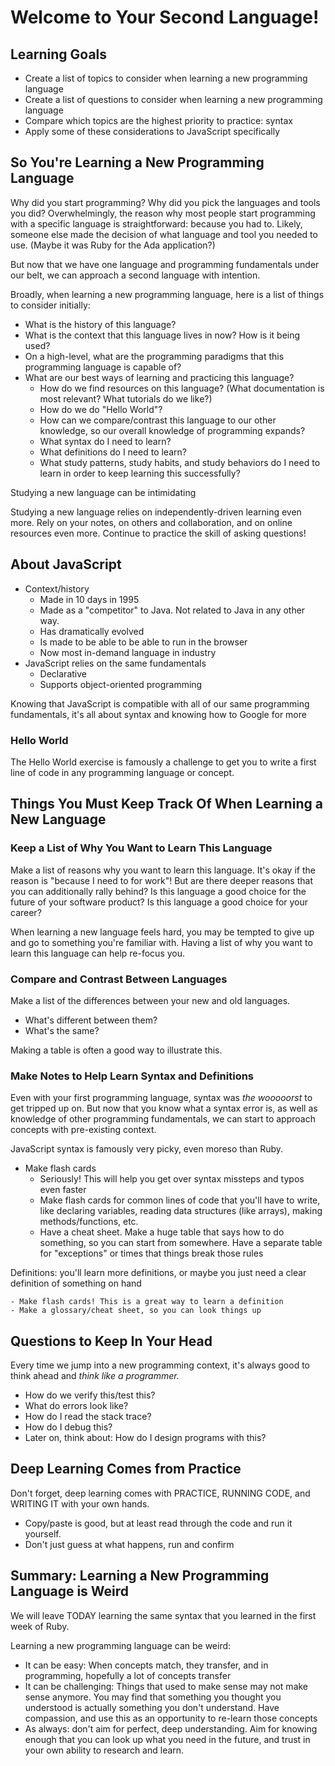 # Welcome to Your Second Language!

## Learning Goals

- Create a list of topics to consider when learning a new programming language
- Create a list of questions to consider when learning a new programming language
- Compare which topics are the highest priority to practice: syntax
- Apply some of these considerations to JavaScript specifically

## So You're Learning a New Programming Language

Why did you start programming? Why did you pick the languages and tools you did? Overwhelmingly, the reason why most people start programming with a specific language is straightforward: because you had to. Likely, someone else made the decision of what language and tool you needed to use. (Maybe it was Ruby for the Ada application?)

But now that we have one language and programming fundamentals under our belt, we can approach a second language with intention.

Broadly, when learning a new programming language, here is a list of things to consider initially:

- What is the history of this language?
- What is the context that this language lives in now? How is it being used?
- On a high-level, what are the programming paradigms that this programming language is capable of?
- What are our best ways of learning and practicing this language?
    - How do we find resources on this language? (What documentation is most relevant? What tutorials do we like?)
    - How do we do "Hello World"?
    - How can we compare/contrast this language to our other knowledge, so our overall knowledge of programming expands?
    - What syntax do I need to learn?
    - What definitions do I need to learn?
    - What study patterns, study habits, and study behaviors do I need to learn in order to keep learning this successfully?

Studying a new language can be intimidating

Studying a new language relies on independently-driven learning even more. Rely on your notes, on others and collaboration, and on online resources even more. Continue to practice the skill of asking questions!

## About JavaScript

- Context/history
    - Made in 10 days in 1995
    - Made as a "competitor" to Java. Not related to Java in any other way.
    - Has dramatically evolved
    - Is made to be able to be able to run in the browser
    - Now most in-demand language in industry
- JavaScript relies on the same fundamentals
    - Declarative
    - Supports object-oriented programming

Knowing that JavaScript is compatible with all of our same programming fundamentals, it's all about syntax and knowing how to Google for more

### Hello World

The Hello World exercise is famously a challenge to get you to write a first line of code in any programming language or concept.

## Things You Must Keep Track Of When Learning a New Language

### Keep a List of Why You Want to Learn This Language

Make a list of reasons why you want to learn this language. It's okay if the reason is "because I need to for work"! But are there deeper reasons that you can additionally rally behind? Is this language a good choice for the future of your software product? Is this language a good choice for your career?

When learning a new language feels hard, you may be tempted to give up and go to something you're familiar with. Having a list of why you want to learn this language can help re-focus you.

### Compare and Contrast Between Languages

Make a list of the differences between your new and old languages.
- What's different between them?
- What's the same?

Making a table is often a good way to illustrate this.

### Make Notes to Help Learn Syntax and Definitions

Even with your first programming language, syntax was *the wooooorst* to get tripped up on. But now that you know what a syntax error is, as well as knowledge of other programming fundamentals, we can start to approach concepts with pre-existing context.

JavaScript syntax is famously very picky, even moreso than Ruby.

- Make flash cards
    - Seriously! This will help you get over syntax missteps and typos even faster
    - Make flash cards for common lines of code that you'll have to write, like declaring variables, reading data structures (like arrays), making methods/functions, etc.
    - Have a cheat sheet. Make a huge table that says how to do something, so you can start from somewhere. Have a separate table for "exceptions" or times that things break those rules
    
Definitions: you'll learn more definitions, or maybe you just need a clear definition of something on hand

    - Make flash cards! This is a great way to learn a definition
    - Make a glossary/cheat sheet, so you can look things up

## Questions to Keep In Your Head

Every time we jump into a new programming context, it's always good to think ahead and *think like a programmer.*

- How do we verify this/test this?
- What do errors look like?
- How do I read the stack trace?
- How do I debug this?
- Later on, think about: How do I design programs with this?

## Deep Learning Comes from Practice

Don't forget, deep learning comes with PRACTICE, RUNNING CODE, and WRITING IT with your own hands.
- Copy/paste is good, but at least read through the code and run it yourself.
- Don't just guess at what happens, run and confirm

## Summary: Learning a New Programming Language is Weird

We will leave TODAY learning the same syntax that you learned in the first week of Ruby.

Learning a new programming language can be weird:

- It can be easy: When concepts match, they transfer, and in programming, hopefully a lot of concepts transfer
- It can be challenging: Things that used to make sense may not make sense anymore. You may find that something you thought you understood is actually something you don't understand. Have compassion, and use this as an opportunity to re-learn those concepts
- As always: don't aim for perfect, deep understanding. Aim for knowing enough that you can look up what you need in the future, and trust in your own ability to research and learn.
